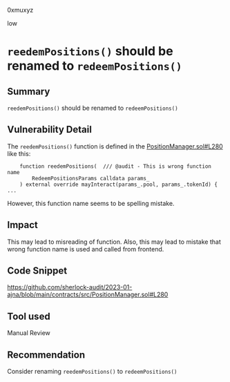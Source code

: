 0xmuxyz

low

# `reedemPositions()` should be renamed to `redeemPositions()`

## Summary
`reedemPositions()` should be renamed to `redeemPositions()` 

## Vulnerability Detail
The `reedemPositions()` function is defined in the [PositionManager.sol#L280](https://github.com/sherlock-audit/2023-01-ajna/blob/main/contracts/src/PositionManager.sol#L280) like this:
```solidity
    function reedemPositions(  /// @audit - This is wrong function name
        RedeemPositionsParams calldata params_
    ) external override mayInteract(params_.pool, params_.tokenId) {
...
```
However, this function name seems to be spelling mistake. 

## Impact
This may lead to misreading of function.
Also, this may lead to mistake that wrong function name is used and called from frontend.

## Code Snippet
https://github.com/sherlock-audit/2023-01-ajna/blob/main/contracts/src/PositionManager.sol#L280

## Tool used
Manual Review

## Recommendation
Consider renaming `reedemPositions()` to `redeemPositions()` 

